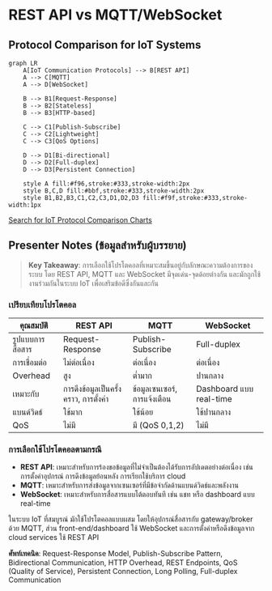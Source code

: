 # REST API vs MQTT/WebSocket

## Protocol Comparison for IoT Systems

```mermaid
graph LR
    A[IoT Communication Protocols] --> B[REST API]
    A --> C[MQTT]
    A --> D[WebSocket]
    
    B --> B1[Request-Response]
    B --> B2[Stateless]
    B --> B3[HTTP-based]
    
    C --> C1[Publish-Subscribe]
    C --> C2[Lightweight]
    C --> C3[QoS Options]
    
    D --> D1[Bi-directional]
    D --> D2[Full-duplex]
    D --> D3[Persistent Connection]
    
    style A fill:#f96,stroke:#333,stroke-width:2px
    style B,C,D fill:#bbf,stroke:#333,stroke-width:2px
    style B1,B2,B3,C1,C2,C3,D1,D2,D3 fill:#f9f,stroke:#333,stroke-width:1px
```

[Search for IoT Protocol Comparison Charts](https://www.google.com/search?q=rest+api+vs+mqtt+websocket+iot+comparison+chart&tbm=isch)

## Presenter Notes (ข้อมูลสำหรับผู้บรรยาย)

> **Key Takeaway**: การเลือกใช้โปรโตคอลที่เหมาะสมขึ้นอยู่กับลักษณะความต้องการของระบบ โดย REST API, MQTT และ WebSocket มีจุดเด่น-จุดด้อยต่างกัน และมักถูกใช้งานร่วมกันในระบบ IoT เพื่อเสริมข้อดีซึ่งกันและกัน

### เปรียบเทียบโปรโตคอล

| คุณสมบัติ | REST API | MQTT | WebSocket |
|----------|----------|------|-----------|
| รูปแบบการสื่อสาร | Request-Response | Publish-Subscribe | Full-duplex |
| การเชื่อมต่อ | ไม่ต่อเนื่อง | ต่อเนื่อง | ต่อเนื่อง |
| Overhead | สูง | ต่ำมาก | ปานกลาง |
| เหมาะกับ | การดึงข้อมูลเป็นครั้งคราว, การตั้งค่า | ข้อมูลเซนเซอร์, การแจ้งเตือน | Dashboard แบบ real-time |
| แบนด์วิดธ์ | ใช้มาก | ใช้น้อย | ใช้ปานกลาง |
| QoS | ไม่มี | มี (QoS 0,1,2) | ไม่มี |

### การเลือกใช้โปรโตคอลตามกรณี
- **REST API**: เหมาะสำหรับการร้องขอข้อมูลที่ไม่จำเป็นต้องได้รับการอัปเดตอย่างต่อเนื่อง เช่น การตั้งค่าอุปกรณ์ การดึงข้อมูลย้อนหลัง การเรียกใช้บริการ cloud
- **MQTT**: เหมาะสำหรับการส่งข้อมูลจากเซนเซอร์ที่มีข้อจำกัดด้านแบนด์วิดธ์และพลังงาน
- **WebSocket**: เหมาะสำหรับการสื่อสารแบบโต้ตอบทันที เช่น แชท หรือ dashboard แบบ real-time

ในระบบ IoT ที่สมบูรณ์ มักใช้โปรโตคอลแบบผสม โดยให้อุปกรณ์สื่อสารกับ gateway/broker ด้วย MQTT, ส่วน front-end/dashboard ใช้ WebSocket และการตั้งค่าหรือดึงข้อมูลจาก cloud services ใช้ REST API

**ศัพท์เทคนิค**: Request-Response Model, Publish-Subscribe Pattern, Bidirectional Communication, HTTP Overhead, REST Endpoints, QoS (Quality of Service), Persistent Connection, Long Polling, Full-duplex Communication
